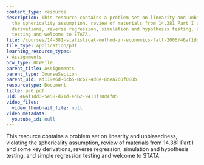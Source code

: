 ```yaml
---
content_type: resource
description: This resource contains a problem set on linearity and unbiasedness, violating
  the sphericality assumption, review of materials from 14.381 Part I and some key
  derivations, reverse regression, simulation and hypothesis testing, and simple regression
  testing and welcome to STATA.
file: /courses/14-381-statistical-method-in-economics-fall-2006/46af1dd35e58d71ded629413f78d4f85_ps6.pdf
file_type: application/pdf
learning_resource_types:
- Assignments
ocw_type: OCWFile
parent_title: Assignments
parent_type: CourseSection
parent_uid: ad119e6d-6cb5-8c67-4d0e-8dea760f080b
resourcetype: Document
title: ps6.pdf
uid: 46af1dd3-5e58-d71d-ed62-9413f78d4f85
video_files:
  video_thumbnail_file: null
video_metadata:
  youtube_id: null
---
```

This resource contains a problem set on linearity and unbiasedness, violating the sphericality assumption, review of materials from 14.381 Part I and some key derivations, reverse regression, simulation and hypothesis testing, and simple regression testing and welcome to STATA.

